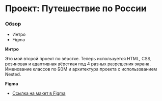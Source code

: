 # Проект: Путешествие по России

### Обзор
* Интро
* Figma

**Интро**

Это мой второй проект по вёрстке. Теперь используется HTML, CSS, резиновая и адаптивная вёрсткая под 4 разных разрешения экрана. Именование классов по БЭМ и архитектура проекта с использованием Nested.

**Figma**

* [Ссылка на макет в Figma](https://www.figma.com/file/5S2WSbEFL6awjVWJ0NWL8Q/Sprint-3_-Russia-_-desktop-mobile?node-id=28503%3A0)
